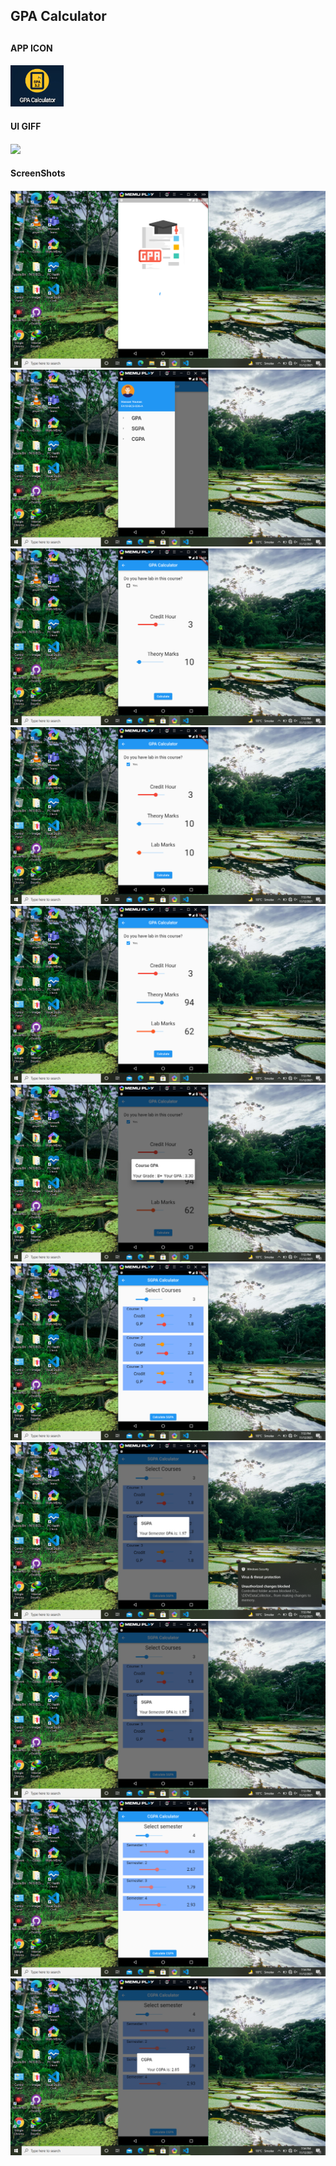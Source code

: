 <h2>GPA Calculator<h2>
<h4>APP ICON<h4>
<img src="Screenshots/appIcon.png">
<h4>UI GIFF<h4>
<img src="Screenshots/giffedit.gif">
<h4>ScreenShots<h4>
<img src="Screenshots/Screenshot (53).png">
<img src="Screenshots/Screenshot (54).png">
<img src="Screenshots/Screenshot (55).png">
<img src="Screenshots/Screenshot (56).png">
<img src="Screenshots/Screenshot (57).png">
<img src="Screenshots/Screenshot (58).png">
<img src="Screenshots/Screenshot (59).png">
<img src="Screenshots/Screenshot (60).png">
<img src="Screenshots/Screenshot (61).png">
<img src="Screenshots/Screenshot (62).png">
<img src="Screenshots/Screenshot (63).png">

